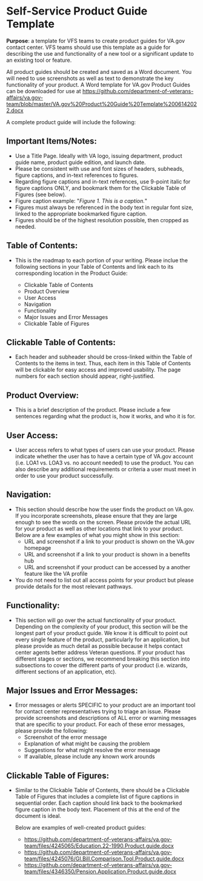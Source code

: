 # **Self-Service Product Guide Template** 

**Purpose**: a template for VFS teams to create product guides for VA.gov contact center. VFS teams should use this template as a guide for describing the use and functionality of a new tool or a significant update to an existing tool or feature.

All product guides should be created and saved as a Word document. You will need to use screenshots as well as text to demonstrate the key functionality of your product. A Word template for VA.gov Product Guides can be downloaded for use at https://github.com/department-of-veterans-affairs/va.gov-team/blob/master/VA.gov%20Product%20Guide%20Template%2006142022.docx

A complete product guide will include the following:

## **Important Items/Notes:**
  
  - Use a Title Page. Ideally with VA logo, issuing department, product guide name, product guide edition, and launch date.
  - Please be consistent with use and font sizes of headers, subheads, figure captions, and in-text references to figures. 
  - Regarding figure captions and in-text references, use 9-point italic for figure captions ONLY, and bookmark them for the Clickable Table of Figures (see below).
  - Figure caption example: "_Figure 1. This is a caption._" 
  - Figures must always be referenced in the body text in regular font size, linked to the appropriate bookmarked figure caption.
  - Figures should be of the highest resolution possible, then cropped as needed. 

## **Table of Contents:**
- This is the roadmap to each portion of your writing. Please inclue the following sections in your Table of Contents and link each to its corresponding location in the Product Guide:
  
  - Clickable Table of Contents
  - Product Overview
  - User Access
  - Navigation
  - Functionality
  - Major Issues and Error Messages
  - Clickable Table of Figures

## **Clickable Table of Contents:**
- Each header and subheader should be cross-linked within the Table of Contents to the items in text. Thus, each item in this Table of Contents will be clickable for easy access and improved usability. The page numbers for each section should appear, right-justified.

## **Product Overview:**
- This is a brief description of the product. Please include a few sentences regarding what the product is, how it works, and who it is for.

## **User Access:**
- User access refers to what types of users can use your product. Please indicate whether the user has to have a certain type of VA.gov account (i.e. LOA1 vs. LOA3 vs. no account needed) to use the product. You can also describe any additional requirements or criteria a user must meet in order to use your product successfully.  

## **Navigation:**
- This section should describe how the user finds the product on VA.gov.  If you incorporate screenshots, please ensure that they are large enough to see the words on the screen. Please provide the actual URL for your product as well as other locations that link to your product. Below are a few examples of what you might show in this section:
  - URL and screenshot if a link to your product is shown on the VA.gov homepage
  - URL and screenshot if a link to your product is shown in a benefits hub
  - URL and screenshot if your product can be accessed by a another feature like the VA profile 
- You do not need to list out all access points for your product but please provide details for the most relevant pathways. 

## **Functionality:**
- This section will go over the actual functionality of your product. Depending on the complexity of your product, this section will be the longest part of your product guide. We know it is difficult to point out every single feature of the product, particularly for an application, but please provide as much detail as possible because it helps contact center agents better address Veteran questions. If your product has different stages or sections, we recommend breaking this section into subsections to cover the different parts of your product (i.e. wizards, different sections of an application, etc). 

## **Major Issues and Error Messages:**
- Error messages or alerts SPECIFIC to your product are an important tool for contact center representatives trying to triage an issue. Please provide screenshots and descriptions of ALL error or warning messages that are specific to your product. For each of these error messages, please provide the following: 
     - Screenshot of the error message
     - Explanation of what might be causing the problem
     - Suggestions for what might resolve the error message 
     - If available, please include any known work arounds

## **Clickable Table of Figures:**
- Similar to the Clickable Table of Contents, there should be a Clickable Table of Figures that includes a complete list of figure captions in sequential order. Each caption should link back to the bookmarked figure caption in the body text. Placement of this at the end of the document is ideal. 

     
     
     Below are examples of well-created product guides:
     
     - https://github.com/department-of-veterans-affairs/va.gov-team/files/4245065/Education.22-1990.Product.guide.docx
     - https://github.com/department-of-veterans-affairs/va.gov-team/files/4245076/GI.Bill.Comparison.Tool.Product.guide.docx
     - https://github.com/department-of-veterans-affairs/va.gov-team/files/4346350/Pension.Application.Product.guide.docx
